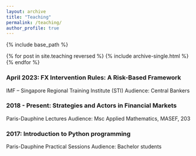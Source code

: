 ```yaml
---
layout: archive
title: "Teaching"
permalink: /teaching/
author_profile: true
---
```


{% include base_path %}

{% for post in site.teaching reversed %}
  {% include archive-single.html %}
{% endfor %}


### April 2023: FX Intervention Rules: A Risk-Based Framework 
IMF – Singapore Regional Training Institute (STI)
Audience: Central Bankers

### 2018 - Present: Strategies and Actors in Financial Markets 
Paris-Dauphine Lectures 
Audience: Msc Applied Mathematics, MASEF, 203

### 2017: Introduction to Python programming
Paris-Dauphine Practical Sessions
Audience: Bachelor students
